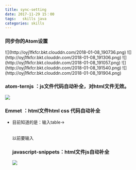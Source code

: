 ```yaml
---
title: sync-setting
date: 2017-11-29 15：00
tags:   skills java
categories: skills
---
```

<h3>同步你的Atom设置</h3>
![](http://oyj1fkfcr.bkt.clouddn.com/2018-01-08_190736.png)
![](http://oyj1fkfcr.bkt.clouddn.com/2018-01-08_191306.png)
![](http://oyj1fkfcr.bkt.clouddn.com/2018-01-08_191057.png)
![](http://oyj1fkfcr.bkt.clouddn.com/2018-01-08_191540.png)
![](http://oyj1fkfcr.bkt.clouddn.com/2018-01-08_191904.png)

### atom-ternjs ：js文件代码自动补全，对html文件无效。
![](http://oyj1fkfcr.bkt.clouddn.com/%E6%B7%B1%E5%BA%A6%E6%88%AA%E5%9B%BE_20180717162921.png)

### Emmet ：html文件html css 代码自动补全
- 目前知道的是：输入table-><table> </table>  以前要输入<table>
### javascript-snippets：html文件js自动补全
![](http://oyj1fkfcr.bkt.clouddn.com/%E6%B7%B1%E5%BA%A6%E6%88%AA%E5%9B%BE_20180717164006.png)
